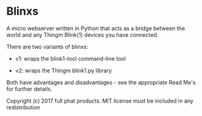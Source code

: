 Blinxs
======

A micro webserver written in Python that acts as a bridge between the world and any Thingm Blink(1) devices you have connected.

There are two variants of blinxs:

* v1: wraps the blink1-tool command-line tool

* v2: wraps the Thingm blink1.py library

Both have advantages and disadvantages - see the appropriate Read Me's for further details.

Copyright (c) 2017 full phat products.
MIT license must be included in any redistribution
